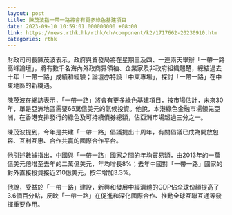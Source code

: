 ```yaml
---
layout: post
title: 陳茂波指一帶一路將會有更多綠色基建項目
date: 2023-09-10 10:59:01.000000000 +08:00
link: https://news.rthk.hk/rthk/ch/component/k2/1717662-20230910.htm
categories: rthk
---
```


財政司司長陳茂波表示，政府與貿發局將在星期三及四、一連兩天舉辦「一帶一路高峰論壇」，將有數千名海內外政商界領袖、企業家及非政府組織翹楚，總結過去十年「一帶一路」成績和經驗；論壇亦特設「中東專場」，探討「一帶一路」在中東地區的新機遇。

陳茂波在網誌表示，「一帶一路」將會有更多綠色基建項目，按市場估計，未來30年，單是亞洲地區需要66萬億美元的氣候投資。他說，本港綠色金融市場領先亞洲，在香港安排發行的綠色及可持續債券總額，佔亞洲市場超過三分之一。

陳茂波提到，今年是共建「一帶一路」倡議提出十周年，有關倡議已成為開放包容、互利互惠、合作共贏的國際合作平台。

他引述數據指出，中國與「一帶一路」國家之間的年均貿易額，由2013年的一萬億美元倍增至去年的二萬億美元，年均增長8%；去年中國對「一帶一路」國家的對外直接投資接近210億美元，按年增加3.3%。

他說，受益於「一帶一路」建設，新興和發展中經濟體的GDP佔全球份額提高了3.6個百分點，反映「一帶一路」在促進和深化國際合作、推動全球互聯互通等發揮重要作用。

